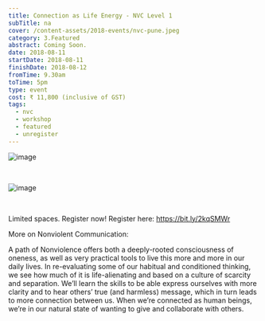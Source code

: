 ```yaml
---
title: Connection as Life Energy - NVC Level 1
subTitle: na
cover: /content-assets/2018-events/nvc-pune.jpeg
category: 3.Featured
abstract: Coming Soon.
date: 2018-08-11
startDate: 2018-08-11
finishDate: 2018-08-12
fromTime: 9.30am
toTime: 5pm
type: event
cost: ₹ 11,800 (inclusive of GST)
tags:
  - nvc
  - workshop
  - featured
  - unregister
---
```


![image](/content-assets/2018-events/1_800X1200.jpeg)

&nbsp;

![image](/content-assets/2018-events/2_800X1200.jpeg)

&nbsp;

Limited spaces. Register now! Register here: https://bit.ly/2kqSMWr
 
More on Nonviolent Communication: 

A path of Nonviolence offers both a deeply-rooted consciousness of oneness, as well as very practical tools to live this more and more in our daily lives. In re-evaluating some of our habitual and conditioned thinking, we see how much of it is life-alienating and based on a culture of scarcity and separation. We’ll learn the skills to be able express ourselves with more clarity and to hear others’ true (and harmless) message, which in turn leads to more connection between us. When we’re connected as human beings, we’re in our natural state of wanting to give and collaborate with others.
